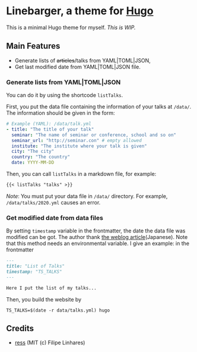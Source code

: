 # Linebarger, a theme for [Hugo](https://gohugo.io)

This is a minimal Hugo theme for myself.
*This is WIP.*

## Main Features

- Generate lists of ~~articles~~/talks from YAML|TOML|JSON,
- Get last modified date from YAML|TOML|JSON file.

### Generate lists from YAML|TOML|JSON
You can do it by using the shortcode `listTalks`.

First, you put the data file containing the information of your talks at `/data/`.
The information should be given in the form:

``` yaml
# Example (YAML): /data/talk.yml
- title: "The title of your talk"
  seminar: "The name of seminar or conference, school and so on"
  seminar_url: "http://seminar.con" # empty allowed
  institute: "The institute where your talk is given"
  city: "The city"
  country: "The country"
  date: YYYY-MM-DD
```

Then, you can call `listTalks` in a markdown file, for example:

``` markdown
{{< listTalks "talks" >}}
```

*Note*: You must put your data file in `/data/` directory.
For example, `/data/talks/2020.yml` causes an error.

### Get modified date from data files
By setting `timestamp` variable in the frontmatter, the date the data file was modified can be got.
The author thank [the weblog article](https://42-design.work/technology/hugo-old-entry-alert/)(Japanese).
Note that this method needs an environmental variable.
I give an example:  in the frontmatter

``` markdown
---
title: "List of Talks"
timestamp: "TS_TALKS"
---

Here I put the list of my talks...
```

Then, you build the website by

``` shell
TS_TALKS=$(date -r data/talks.yml) hugo
```

## Credits

- [ress](https://github.com/filipelinhares/ress) (MIT (c) Filipe Linhares)
